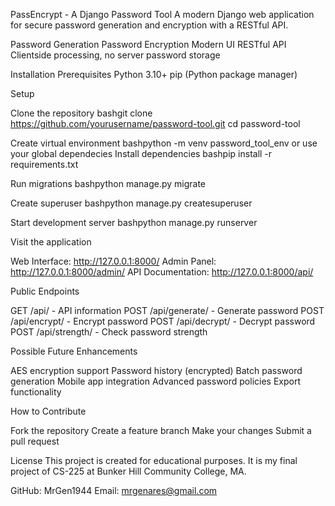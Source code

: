 PassEncrypt - A Django Password Tool
A modern Django web application for secure password generation and encryption with a RESTful API.

Password Generation
Password Encryption 
Modern UI
RESTful API
Clientside processing, no server password storage

Installation Prerequisites
Python 3.10+
pip (Python package manager)

Setup

Clone the repository
bashgit clone https://github.com/yourusername/password-tool.git
cd password-tool

Create virtual environment
bashpython -m venv password_tool_env 
or use your global dependecies
Install dependencies
bashpip install -r requirements.txt

Run migrations
bashpython manage.py migrate

Create superuser
bashpython manage.py createsuperuser

Start development server
bashpython manage.py runserver

Visit the application

Web Interface: http://127.0.0.1:8000/
Admin Panel: http://127.0.0.1:8000/admin/
API Documentation: http://127.0.0.1:8000/api/

Public Endpoints

GET /api/ - API information
POST /api/generate/ - Generate password
POST /api/encrypt/ - Encrypt password
POST /api/decrypt/ - Decrypt password
POST /api/strength/ - Check password strength

Possible Future Enhancements

 AES encryption support
 Password history (encrypted)
 Batch password generation
 Mobile app integration
 Advanced password policies
 Export functionality

How to Contribute

Fork the repository
Create a feature branch
Make your changes
Submit a pull request

License
This project is created for educational purposes. It is my final project of CS-225 at Bunker Hill Community College, MA.

GitHub: MrGen1944
Email: mrgenares@gmail.com